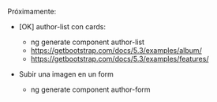 Próximamente:

* [OK] author-list con cards:
    * ng generate component author-list
    * https://getbootstrap.com/docs/5.3/examples/album/
    * https://getbootstrap.com/docs/5.3/examples/features/

* Subir una imagen en un form
    * ng generate component author-form

